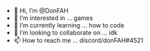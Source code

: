 - 👋 Hi, I’m @DonFAH
- 👀 I’m interested in ... games 
- 🌱 I’m currently learning ... how to code
- 💞️ I’m looking to collaborate on ... idk
- 📫 How to reach me ... discord/donFAH#4521

<!---
DonFAH/DonFAH is a ✨ special ✨ repository because its `README.md` (this file) appears on your GitHub profile.
You can click the Preview link to take a look at your changes.
--->
